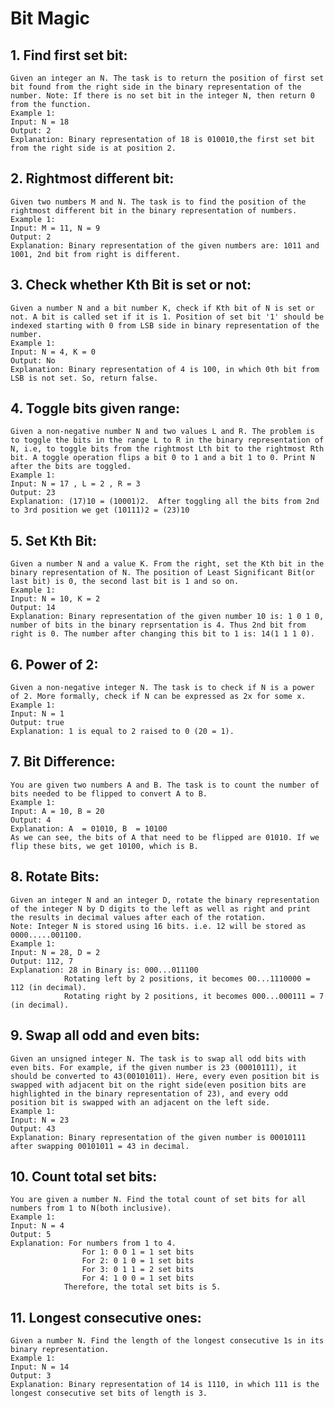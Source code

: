 # Bit Magic

## 1. Find first set bit:
    Given an integer an N. The task is to return the position of first set bit found from the right side in the binary representation of the number. Note: If there is no set bit in the integer N, then return 0 from the function.  
    Example 1:
    Input: N = 18
    Output: 2
    Explanation: Binary representation of 18 is 010010,the first set bit from the right side is at position 2.

## 2. Rightmost different bit:
    Given two numbers M and N. The task is to find the position of the rightmost different bit in the binary representation of numbers.
    Example 1: 
    Input: M = 11, N = 9
    Output: 2
    Explanation: Binary representation of the given numbers are: 1011 and 1001, 2nd bit from right is different.

## 3. Check whether Kth Bit is set or not:
    Given a number N and a bit number K, check if Kth bit of N is set or not. A bit is called set if it is 1. Position of set bit '1' should be indexed starting with 0 from LSB side in binary representation of the number.
    Example 1:
    Input: N = 4, K = 0
    Output: No  
    Explanation: Binary representation of 4 is 100, in which 0th bit from LSB is not set. So, return false.

## 4. Toggle bits given range:
    Given a non-negative number N and two values L and R. The problem is to toggle the bits in the range L to R in the binary representation of N, i.e, to toggle bits from the rightmost Lth bit to the rightmost Rth bit. A toggle operation flips a bit 0 to 1 and a bit 1 to 0. Print N after the bits are toggled.
    Example 1:
    Input: N = 17 , L = 2 , R = 3
    Output: 23
    Explanation: (17)10 = (10001)2.  After toggling all the bits from 2nd to 3rd position we get (10111)2 = (23)10
    
## 5. Set Kth Bit:
    Given a number N and a value K. From the right, set the Kth bit in the binary representation of N. The position of Least Significant Bit(or last bit) is 0, the second last bit is 1 and so on. 
    Example 1:
    Input: N = 10, K = 2
    Output: 14
    Explanation: Binary representation of the given number 10 is: 1 0 1 0, number of bits in the binary reprsentation is 4. Thus 2nd bit from right is 0. The number after changing this bit to 1 is: 14(1 1 1 0).

## 6. Power of 2:
    Given a non-negative integer N. The task is to check if N is a power of 2. More formally, check if N can be expressed as 2x for some x.
    Example 1:
    Input: N = 1
    Output: true
    Explanation: 1 is equal to 2 raised to 0 (20 = 1).

## 7. Bit Difference:
    You are given two numbers A and B. The task is to count the number of bits needed to be flipped to convert A to B.
    Example 1:
    Input: A = 10, B = 20
    Output: 4
    Explanation: A  = 01010, B  = 10100
    As we can see, the bits of A that need to be flipped are 01010. If we flip these bits, we get 10100, which is B.

## 8. Rotate Bits:
    Given an integer N and an integer D, rotate the binary representation of the integer N by D digits to the left as well as right and print the results in decimal values after each of the rotation.
    Note: Integer N is stored using 16 bits. i.e. 12 will be stored as 0000.....001100.
    Example 1:  
    Input: N = 28, D = 2
    Output: 112, 7
    Explanation: 28 in Binary is: 000...011100
                Rotating left by 2 positions, it becomes 00...1110000 = 112 (in decimal).
                Rotating right by 2 positions, it becomes 000...000111 = 7 (in decimal).

## 9. Swap all odd and even bits:
    Given an unsigned integer N. The task is to swap all odd bits with even bits. For example, if the given number is 23 (00010111), it should be converted to 43(00101011). Here, every even position bit is swapped with adjacent bit on the right side(even position bits are highlighted in the binary representation of 23), and every odd position bit is swapped with an adjacent on the left side.
    Example 1:
    Input: N = 23
    Output: 43
    Explanation: Binary representation of the given number is 00010111 after swapping 00101011 = 43 in decimal.

## 10. Count total set bits:
    You are given a number N. Find the total count of set bits for all numbers from 1 to N(both inclusive).
    Example 1:
    Input: N = 4
    Output: 5
    Explanation: For numbers from 1 to 4.
                    For 1: 0 0 1 = 1 set bits
                    For 2: 0 1 0 = 1 set bits
                    For 3: 0 1 1 = 2 set bits
                    For 4: 1 0 0 = 1 set bits
                Therefore, the total set bits is 5.

## 11. Longest consecutive ones:
    Given a number N. Find the length of the longest consecutive 1s in its binary representation.
    Example 1:
    Input: N = 14
    Output: 3
    Explanation: Binary representation of 14 is 1110, in which 111 is the longest consecutive set bits of length is 3.

